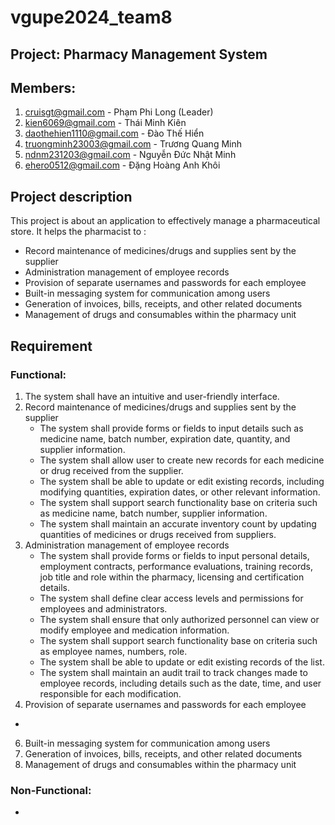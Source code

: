 # vgupe2024_team8
## Project: Pharmacy Management System
## Members:
 1. cruisgt@gmail.com - Phạm Phi Long (Leader)
 2. kien6069@gmail.com - Thái Minh Kiên
 3. daothehien1110@gmail.com - Đào Thế Hiển
 4. truongminh23003@gmail.com - Trương Quang Minh
 5. ndnm231203@gmail.com - Nguyễn Đức Nhật Minh 
 6. ehero0512@gmail.com - Đặng Hoàng Anh Khôi

## Project description
This project is about an application to effectively manage a pharmaceutical store. It helps the pharmacist to :
- Record maintenance of medicines/drugs and supplies sent by the supplier
- Administration management of employee records
- Provision of separate usernames and passwords for each employee
- Built-in messaging system for communication among users
- Generation of invoices, bills, receipts, and other related documents
- Management of drugs and consumables within the pharmacy unit

## Requirement 
### Functional:
   1. The system shall have an intuitive and user-friendly interface.
   2. Record maintenance of medicines/drugs and supplies sent by the supplier
      - The system shall provide forms or fields to input details such as medicine name, batch number, expiration date, quantity, and supplier information.
      - The system shall allow user to create new records for each medicine or drug received from the supplier.
      - The system shall be able to update or edit existing records, including modifying quantities, expiration dates, or other relevant information.
      - The system shall support search functionality base on criteria such as medicine name, batch number, supplier information.
      - The system shall maintain an accurate inventory count by updating quantities of medicines or drugs received from suppliers.
   3. Administration management of employee records
      - The system shall provide forms or fields to input personal details, employment contracts, performance evaluations, training records, job title and role within the pharmacy, licensing and certification details.
      - The system shall define clear access levels and permissions for employees and administrators.
      - The system shall ensure that only authorized personnel can view or modify employee and medication information.
      - The system shall support search functionality base on criteria such as employee names, numbers, role.
      - The system shall be able to update or edit existing records of the list.
      - The system shall maintain an audit trail to track changes made to employee records, including details such as the date, time, and user responsible for each modification.
   4. Provision of separate usernames and passwords for each employee
   - 
   6. Built-in messaging system for communication among users
   7. Generation of invoices, bills, receipts, and other related documents
   8. Management of drugs and consumables within the pharmacy unit
### Non-Functional:
   -
   


